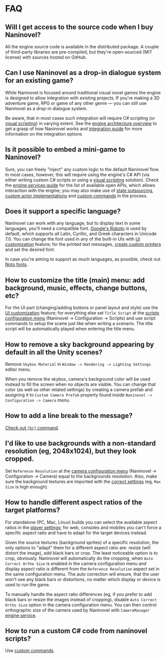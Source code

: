 ﻿# FAQ

## Will I get access to the source code when I buy Naninovel?

All the engine source code is available in the distributed package. A couple of third-party libraries are pre-compiled, but they're open-sourced (MIT license) with sources hosted on GitHub.

## Can I use Naninovel as a drop-in dialogue system for an existing game?

While Naninovel is focused around traditional visual novel games the engine is designed to allow integration with existing projects. If you're making a 3D adventure game, RPG or game of any other genre — you can still use Naninovel as a drop-in dialogue system. 

Be aware, that in most cases such integration will require C# scripting (or [visual scripting](/guide/visual-scripting.md)) in varying extent. See the [engine architecture overview](/guide/engine-architecture.md) to get a grasp of how Naninovel works and [integration guide](/guide/integration-options.md) for more information on the integration options

## Is it possible to embed a mini-game to Naninovel?

Sure, you can freely "inject" any custom logic to the default Naninovel flow. In most cases, however, this will require using the engine's C# API (via either writing custom C# scripts or using a [visual scripting](/guide/visual-scripting.md) solution). Check the [engine services guide](/guide/engine-services.md) for the list of available open APIs, which allows interaction with the engine; you may also make use of [state outsourcing](/guide/state-management.md#custom-state), [custom actor implementations](/guide/custom-actor-implementations.md) and [custom commands](/guide/custom-commands.md) in the process.

## Does it support a specific language?

Naninovel can work with any language, but to display text in some languages, you'll need a compatible font. [Google's Roboto](https://fonts.google.com/specimen/Roboto) is used by default, which supports all Latin, Cyrillic, and Greek characters in Unicode 7.0. You can change the font used in any of the built-in UIs with [UI customization](/guide/ui-customization.md) feature; for the printed text messages, [create custom printers](/guide/text-printers.md#adding-custom-printers) and set the desired font.

In case you're aiming to support as much languages, as possible, check out [Noto fonts](https://www.google.com/get/noto/).

## How to customize the title (main) menu: add background, music, effects, change buttons, etc?

For the UI part (changing/adding buttons or panel layout and style) use the [UI customization](/guide/ui-customization.md) feature; for everything else set `Title Script` at the [scripts configuration menu](/guide/configuration.md#scripts) (Naninovel -> Configuration -> Scripts) and use script commands to setup the scene just like when writing a scenario. The title script will be automatically played when entering the title menu.

## How to remove a sky background appearing by default in all the Unity scenes?

Remove `Skybox Material` in  `Window -> Rendering -> Lighting Settings` editor menu.

When you remove the skybox, camera's background color will be used instead to fill the screen when no objects are visible. You can change that color (as well as other related settings) by creating a camera prefab and assigning it to `Custom Camera Prefab` property found inside `Naninovel -> Configuration -> Camera` menu. 

## How to add a line break to the message?

[Check out `[br]` command](/api/#br).

## I'd like to use backgrounds with a non-standard resolution (eg, 2048x1024), but they look cropped.

Set `Reference Resolution` at the [camera configuration menu](/guide/configuration.md#camera) (Naninovel -> Configuration -> Camera) equal to the backgrounds resolution. Also, make sure the background textures are imported with the [correct settings](https://docs.unity3d.com/Manual/class-TextureImporter) (eg, `Max Size` is high enough).

## How to handle different aspect ratios of the target platforms?

For standalone (PC, Mac, Linux) builds you can select the available aspect ratios in the [player settings](https://docs.unity3d.com/Manual/class-PlayerSettingsStandalone.html#Resolution); for web, consoles and mobiles you can't force a specific aspect ratio and have to adapt for the target devices instead. 

Given the source textures (background sprites) of a specific resolution, the only options to "adapt" them for a different aspect ratio are: resize (will distort the image), add black bars or crop. The least noticeable option is to crop, obviously. Naninovel will automatically do the cropping, when `Auto Correct Ortho Size` is enabled in the camera configuration menu and display aspect ratio is different from the `Reference Resolution` aspect set in the same configuration menu. The auto correction will ensure, that the user won't see any black bars or distortions, no matter which display or device is used to run the game.

To manually handle the aspect ratio differences (eg, if you prefer to add black bars or resize the images instead of cropping), disable `Auto Correct Ortho Size` option in the camera configuration menu. You can then control orthographic size of the camera used by Naninovel with `CameraManager` [engine service](/guide/engine-services.md).

## How to run a custom C# code from naninovel scripts?

Use [custom commands](/guide/custom-commands.md).

